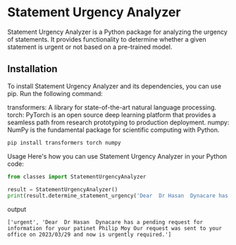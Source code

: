 # Statement Urgency Analyzer

Statement Urgency Analyzer is a Python package for analyzing the urgency of statements. It provides functionality to determine whether a given statement is urgent or not based on a pre-trained model.

## Installation

To install Statement Urgency Analyzer and its dependencies, you can use pip. Run the following command:



transformers: A library for state-of-the-art natural language processing.
torch: PyTorch is an open source deep learning platform that provides a seamless path from research prototyping to production deployment.
numpy: NumPy is the fundamental package for scientific computing with Python.


```bash
pip install transformers torch numpy
```
Usage
Here's how you can use Statement Urgency Analyzer in your Python code:

```python
from classes import StatementUrgencyAnalyzer

result = StatementUrgencyAnalyzer()
print(result.determine_statement_urgency('Dear  Dr Hasan  Dynacare has a pending request for information for your patinet Philip Moy Our request was sent to your office on 2023/03/29 and now is urgently required.'))
```
output
``` output
['urgent', 'Dear  Dr Hasan  Dynacare has a pending request for information for your patinet Philip Moy Our request was sent to your office on 2023/03/29 and now is urgently required.']
```
